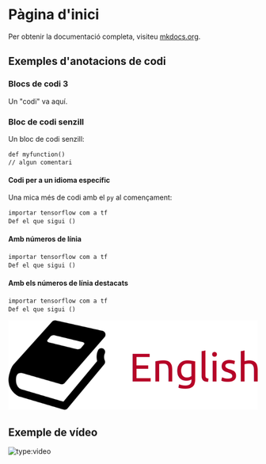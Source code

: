 # Pàgina d'inici

Per obtenir la documentació completa, visiteu [mkdocs.org](https://www.mkdocs.org).

## Exemples d'anotacions de codi

### Blocs de codi 3


Un "codi" va aquí.

### Bloc de codi senzill

Un bloc de codi senzill:

```
def myfunction()
// algun comentari

```

#### Codi per a un idioma específic

Una mica més de codi amb el `py` al començament:

``` py title="bubble_sort.py"
importar tensorflow com a tf
Def el que sigui ()
```

#### Amb números de línia

``` py linenums="1"
importar tensorflow com a tf
Def el que sigui ()
```

#### Amb els números de línia destacats

``` py hl_lines="2"
importar tensorflow com a tf
Def el que sigui ()
```

![localized image](image.png)


## Exemple de vídeo

![type:video](https://www.youtube.com/embed/LXb3EKWsInQ)